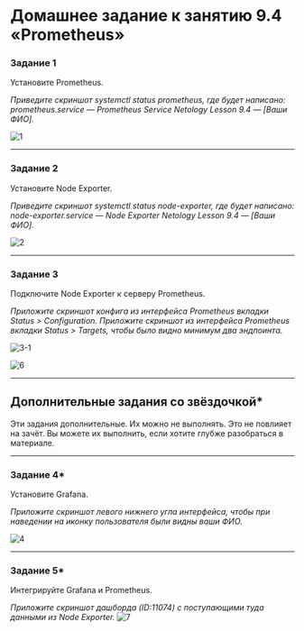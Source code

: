 # Домашнее задание к занятию 9.4 «Prometheus»


### Задание 1

Установите Prometheus.

*Приведите скриншот systemctl status prometheus, где будет написано: prometheus.service — Prometheus Service Netology Lesson 9.4 — [Ваши ФИО].*

![1](https://user-images.githubusercontent.com/122460278/225705142-b93a6123-7138-4e49-b1e6-d390ff8bfbf5.png)


---

### Задание 2

Установите Node Exporter.

*Приведите скриншот systemctl status node-exporter, где будет написано: node-exporter.service — Node Exporter Netology Lesson 9.4 — [Ваши ФИО].*

![2](https://user-images.githubusercontent.com/122460278/225705287-3466d029-4e3d-4006-b783-8d73f88e4437.png)


---

### Задание 3

Подключите Node Exporter к серверу Prometheus.

*Приложите скриншот конфига из интерфейса Prometheus вкладки Status > Configuration.*
*Приложите скриншот из интерфейса Prometheus вкладки Status > Targets, чтобы было видно минимум два эндпоинта.*

![3-1](https://user-images.githubusercontent.com/122460278/225705468-eaea4ec5-e6ab-4c2b-81cc-92b74c390aab.png)

![6](https://user-images.githubusercontent.com/122460278/225705484-6793594f-4214-46d1-a504-b0808cf731bc.png)


---
## Дополнительные задания со звёздочкой*

Эти задания дополнительные. Их можно не выполнять. Это не повлияет на зачёт. Вы можете их выполнить, если хотите глубже разобраться в материале.

---

### Задание 4*

Установите Grafana.

*Приложите скриншот левого нижнего угла интерфейса, чтобы при наведении на иконку пользователя были видны ваши ФИО.*

![4](https://user-images.githubusercontent.com/122460278/225705529-8136c853-6144-472a-84b4-59bfd80606c6.png)



---

### Задание 5*

Интегрируйте Grafana и Prometheus.

*Приложите скриншот дашборда (ID:11074) с поступающими туда данными из Node Exporter.*
![7](https://user-images.githubusercontent.com/122460278/225707849-e5bf482f-c578-4a26-b243-86137b3ecb57.png)





